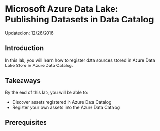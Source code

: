 # Microsoft Azure Data Lake: Publishing Datasets in Data Catalog
Updated on: 12/26/2016

## Introduction
In this lab, you will learn how to register data sources stored in Azure Data Lake Store in Azure Data Catalog.

## Takeaways
By the end of this lab, you will be able to:
* Discover assets registered in Azure Data Catalog
* Register your own assets into the Azure Data Catalog

## Prerequisites
